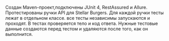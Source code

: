 Создан Maven-проект,подключены JUnit 4, RestAssured и Allure.
Протестированы ручки API для Stellar Burgers.
Для каждой ручки тесты лежат в отдельном классе.
все тесты независимы запускаются и проходят.
В тестах проверяется тело и код ответа.
Нужные тестовые данные создаются перед тестом и удаляются после того, как он выполнится.
